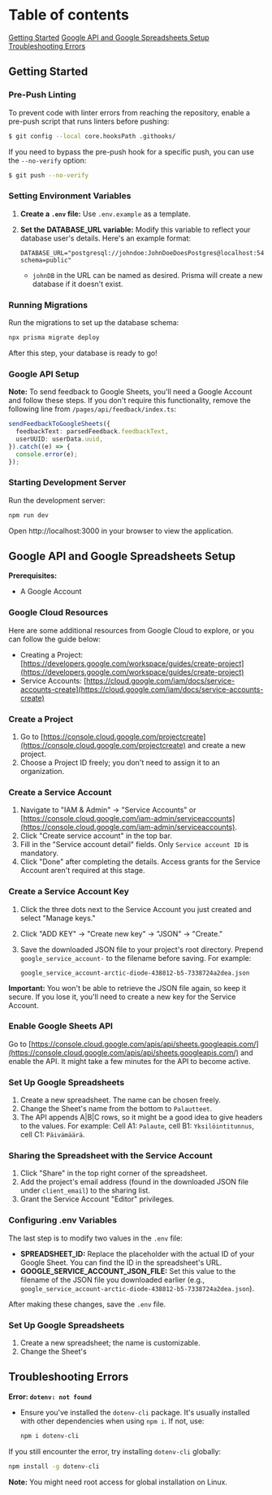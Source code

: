 # Table of contents

[Getting Started]()
[Google API and Google Spreadsheets Setup]()
[Troubleshooting Errors]()

## Getting Started

### Pre-Push Linting

To prevent code with linter errors from reaching the repository, enable a pre-push script that runs linters before pushing:

```bash
$ git config --local core.hooksPath .githooks/
```

If you need to bypass the pre-push hook for a specific push, you can use the `--no-verify` option:

```bash
$ git push --no-verify
```

### Setting Environment Variables

1. **Create a `.env` file:** Use `.env.example` as a template.
2. **Set the DATABASE_URL variable:** Modify this variable to reflect your database user's details. Here's an example format:

   ```
   DATABASE_URL="postgresql://johndoe:JohnDoeDoesPostgres@localhost:5432/johnDB?schema=public"
   ```

   - `johnDB` in the URL can be named as desired. Prisma will create a new database if it doesn't exist.

### Running Migrations

Run the migrations to set up the database schema:

```bash
npx prisma migrate deploy
```

After this step, your database is ready to go!

### Google API Setup

**Note:** To send feedback to Google Sheets, you'll need a Google Account and follow these steps. If you don't require this functionality, remove the following line from `/pages/api/feedback/index.ts`:

```ts
sendFeedbackToGoogleSheets({
  feedbackText: parsedFeedback.feedbackText,
  userUUID: userData.uuid,
}).catch((e) => {
  console.error(e);
});
```

### Starting Development Server

Run the development server:

```bash
npm run dev
```

Open http://localhost:3000 in your browser to view the application.

## Google API and Google Spreadsheets Setup

**Prerequisites:**

- A Google Account

### Google Cloud Resources

Here are some additional resources from Google Cloud to explore, or you can follow the guide below:

- Creating a Project: [https://developers.google.com/workspace/guides/create-project](https://developers.google.com/workspace/guides/create-project)
- Service Accounts: [https://cloud.google.com/iam/docs/service-accounts-create](https://cloud.google.com/iam/docs/service-accounts-create)

### Create a Project

1. Go to [https://console.cloud.google.com/projectcreate](https://console.cloud.google.com/projectcreate) and create a new project.
2. Choose a Project ID freely; you don't need to assign it to an organization.

### Create a Service Account

1. Navigate to "IAM & Admin" -> "Service Accounts" or [https://console.cloud.google.com/iam-admin/serviceaccounts](https://console.cloud.google.com/iam-admin/serviceaccounts).
2. Click "Create service account" in the top bar.
3. Fill in the "Service account detail" fields. Only `Service account ID` is mandatory.
4. Click "Done" after completing the details. Access grants for the Service Account aren't required at this stage.

### Create a Service Account Key

1. Click the three dots next to the Service Account you just created and select "Manage keys."
2. Click "ADD KEY" -> "Create new key" -> "JSON" -> "Create."
3. Save the downloaded JSON file to your project's root directory. Prepend `google_service_account-` to the filename before saving. For example:

   ```
   google_service_account-arctic-diode-438812-b5-7338724a2dea.json
   ```

**Important:** You won't be able to retrieve the JSON file again, so keep it secure. If you lose it, you'll need to create a new key for the Service Account.

### Enable Google Sheets API

Go to [https://console.cloud.google.com/apis/api/sheets.googleapis.com/](https://console.cloud.google.com/apis/api/sheets.googleapis.com/) and enable the API. It might take a few minutes for the API to become active.

### Set Up Google Spreadsheets

1. Create a new spreadsheet. The name can be chosen freely.
2. Change the Sheet's name from the bottom to `Palautteet`.
3. The API appends A|B|C rows, so it might be a good idea to give headers to the values. For example: Cell A1: `Palaute`, cell B1: `Yksilöintitunnus`, cell C1: `Päivämäärä`.

### Sharing the Spreadsheet with the Service Account

1. Click "Share" in the top right corner of the spreadsheet.
2. Add the project's email address (found in the downloaded JSON file under `client_email`) to the sharing list.
3. Grant the Service Account "Editor" privileges.

### Configuring .env Variables

The last step is to modify two values in the `.env` file:

- **SPREADSHEET_ID:** Replace the placeholder with the actual ID of your Google Sheet. You can find the ID in the spreadsheet's URL.
- **GOOGLE_SERVICE_ACCOUNT_JSON_FILE:** Set this value to the filename of the JSON file you downloaded earlier (e.g., `google_service_account-arctic-diode-438812-b5-7338724a2dea.json`).

After making these changes, save the `.env` file.

### Set Up Google Spreadsheets

1. Create a new spreadsheet; the name is customizable.
2. Change the Sheet's

## Troubleshooting Errors

**Error: `dotenv: not found`**

- Ensure you've installed the `dotenv-cli` package. It's usually installed with other dependencies when using `npm i`. If not, use:

  ```bash
  npm i dotenv-cli
  ```

If you still encounter the error, try installing `dotenv-cli` globally:

```bash
npm install -g dotenv-cli
```

**Note:** You might need root access for global installation on Linux.
